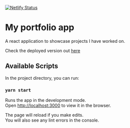 [![Netlify Status](https://api.netlify.com/api/v1/badges/0025d727-b1d6-4e75-9833-9df1cead125a/deploy-status)](https://app.netlify.com/sites/mubangiziallan/deploys)

# My portfolio app

A react application to showcase projects I have worked on.

Check the deployed version out [here](https://mubangiziallan.netlify.app)

## Available Scripts

In the project directory, you can run:

### `yarn start`

Runs the app in the development mode.<br />
Open [http://localhost:3000](http://localhost:3000) to view it in the browser.

The page will reload if you make edits.<br />
You will also see any lint errors in the console.
